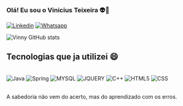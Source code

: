 ### Olá! Eu sou o Vinicius Teixeira 👽🖖

[![Linkedin](https://img.shields.io/badge/LinkedIn-0077B5?style=for-the-badge&logo=linkedin&logoColor=white)](https://www.linkedin.com/in/vinicius-teixeira-rocha-aa62b61b1/)
[![Whatsapp](https://img.shields.io/badge/WhatsApp-25D366?style=for-the-badge&logo=whatsapp&logoColor=white)](https://whats.link/abdelf)


![Vinny GitHub stats](https://github-readme-stats.vercel.app/api?username=vinnyteixeira&show_icons=true&theme=tokyonight)

## Tecnologias que ja utilizei 😄

<div style="display: inline_block"><br/>
  <img align="center" alt="Java" src="https://img.shields.io/badge/Java-ED8B00?style=for-the-badge&logo=java&logoColor=white"/>
  <img align="center" alt="Spring" src="https://img.shields.io/badge/Spring-6DB33F?style=for-the-badge&logo=spring&logoColor=white"/>
  <img align="center" alt="MYSQL" src="https://img.shields.io/badge/MySQL-00000F?style=for-the-badge&logo=mysql&logoColor=white"/>
  <img align="center" alt="JQUERY" src="https://img.shields.io/badge/jQuery-0769AD?style=for-the-badge&logo=jquery&logoColor=white"/>
  <img align="center" alt="C++" src="https://img.shields.io/badge/C%2B%2B-00599C?style=for-the-badge&logo=c%2B%2B&logoColor=white"/>
  <img align="center" alt="HTML5" src="https://img.shields.io/badge/HTML5-E34F26?style=for-the-badge&logo=html5&logoColor=white"/>
  <img align="center" alt="CSS" src="https://img.shields.io/badge/CSS3-1572B6?style=for-the-badge&logo=css3&logoColor=white"/>
  </div><br>
  
  A sabedoria não vem do acerto, mas do aprendizado com os erros.
